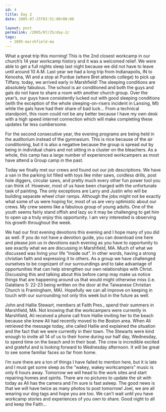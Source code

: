 ```yaml
---
id: 4
title: Day 2
date: 2005-07-25T03:51:00+00:00

layout: post
permalink: /2005/07/25/day-2/
tags:
  - 2005-marshfield-ma
---
```

What a great trip this morning! This is the 2nd closest workcamp in our church&#8217;s 14 year workcamp history and it was a welcomed relief. We were able to get a full nights sleep last night because we did not have to leave until around 10 A.M. Last year we had a long trip from Indianapolis, IN to Kenosha, WI and a stop at Purdue (where Bret attends college) to pick up Tiffany. today, we arrived early in Marshfield! The sleeping conditions are absolutely fabulous. The school is air conditioned and both the guys and gals do not have to share a room with another church group. Over the year&#8217;s, our guys have consistently lucked out with good sleeping conditions (with the exception of the whole sleeping-on-risers incident in Lansing, MI) while the gals have had their share of bad luck&#8230; From a technical standpoint, this room could not be any better because I have my own desk with a high speed internet connection which will make completing these updates far less cumbersome.

For the second consecutive year, the evening programs are being held in the auditorium instead of the gymnasium. This is nice because of the air conditioning, but it is also a negative because the group is spread out by being in individual chairs and not sitting in a cluster on the bleachers. As a whole, this camp has a large number of experienced workcampers as most have attend a Group camp in the past.

Today we finally met our crews and found out our job descriptions. We have a van in the parking lot filled with toys like miter saws, cordless drills, post hole diggers, circular saws, and pretty much every other fun power tool you can think of. However, most of us have been charged with the unfortunate task of painting. The only exceptions are Larry and Justin who will be building separate wheel chair ramps. Although the jobs might not be exactly what some of us were hoping for, most of us are very optimistic about our crews. My crew seems like a fabulous group of young adults. One of the youth seems fairly stand offish and lazy so it may be challenging to get him to open up a truly enjoy this opportunity. I am very interested is observing his growth throughout the week.

We had our first evening devotions this evening and I hope many of you did as well. If you do not have a devotion guide, you can download one here and please join us in devotions each evening as you have to opportunity to see exactly what we are discussing in Marshfield, MA. Much of what we discussed was living your life &#8220;inside out&#8221;. In other words, having a strong christian faith and expressing it to others. As a group we have challenged ourselves to be cognizant of our surroundings and to take advantage of opportunities that can help strengthen our own relationships with Christ. Discussing this and talking about this before camp may make us notice things that are happening around us that would might otherwise miss (i.e. Galatians 5: 22-23 being written on the door at the Taiwanese Christian Church is Framingham, MA). Hopefully we can all improve on keeping in touch with our surrounding not only this week but in the future as well.

John and Hallie Stewart, members at Faith Pres., spend their summers in Marshfield, MA. Not knowing that the workcampers were currently in Marshfield, Ali received a phone call from Hallie inviting her to the beach because she knew Ali had recently moved to the Boston area. When Ali retrieved the message today, she called Hallie and explained the situation and the fact that we were currently in their town. The Stewarts were kind enough to invite all 14 of us to their home during our half day, Wednesday, to spend time on the beach and in their boat. The crew is incredible excited and grateful and is looking forward to Wednesday afternoon. It will be great to see some familiar faces so far from home.

I&#8217;m sure there are a ton of things I have failed to mention here, but it is late and I must get some sleep as the &#8220;wakey, wakey workcampers&#8221; music is only 6 hours away. Tomorrow we will head to the work sites and start repairing homes and spirits. There are no pictures to update the sit with today as Ali has the camera and I&#8217;m sure is fast asleep. The good news is that we will have twice as many photos to post tomorrow! Joel, we are all wearing our dog tags and hope you are too. We can&#8217;t wait until you have workcamp stories and experiences of you own to share. Good night to all and keep the Faith&#8230;